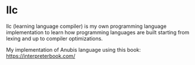 # llc


llc (learning language compiler) is my own programming language implementation to learn how programming languages are built starting from lexing and up to compiler optimizations.

My implementation of Anubis language using this book: https://interpreterbook.com/
